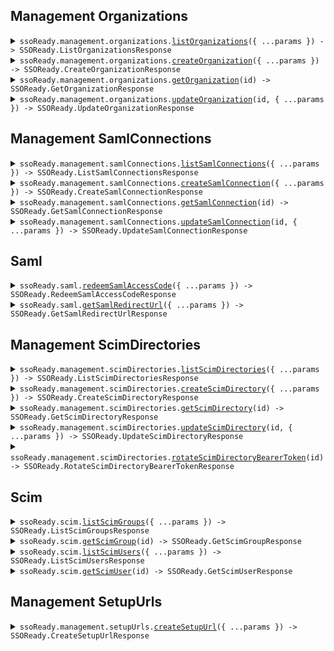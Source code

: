 ## Management Organizations

<details><summary> <code>ssoReady.management.organizations.<a href="./src/api/resources/management/resources/organizations/client/Client.ts">listOrganizations</a>({ ...params }) -> SSOReady.ListOrganizationsResponse</code> </summary>

<dl>

<dd>

#### 🔌 Usage

<dl>

<dd>

<dl>

<dd>

```ts
await ssoReady.management.organizations.listOrganizations();
```

</dd>

</dl>

</dd>

</dl>

#### ⚙️ Parameters

<dl>

<dd>

<dl>

<dd>

**request: `SSOReady.management.OrganizationsListOrganizationsRequest`**

</dd>

</dl>

<dl>

<dd>

**requestOptions: `Organizations.RequestOptions`**

</dd>

</dl>

</dd>

</dl>

</dd>

</dl>
</details>

<details><summary> <code>ssoReady.management.organizations.<a href="./src/api/resources/management/resources/organizations/client/Client.ts">createOrganization</a>({ ...params }) -> SSOReady.CreateOrganizationResponse</code> </summary>

<dl>

<dd>

#### 🔌 Usage

<dl>

<dd>

<dl>

<dd>

```ts
await ssoReady.management.organizations.createOrganization({});
```

</dd>

</dl>

</dd>

</dl>

#### ⚙️ Parameters

<dl>

<dd>

<dl>

<dd>

**request: `SSOReady.Organization`**

</dd>

</dl>

<dl>

<dd>

**requestOptions: `Organizations.RequestOptions`**

</dd>

</dl>

</dd>

</dl>

</dd>

</dl>
</details>

<details><summary> <code>ssoReady.management.organizations.<a href="./src/api/resources/management/resources/organizations/client/Client.ts">getOrganization</a>(id) -> SSOReady.GetOrganizationResponse</code> </summary>

<dl>

<dd>

#### 🔌 Usage

<dl>

<dd>

<dl>

<dd>

```ts
await ssoReady.management.organizations.getOrganization("id");
```

</dd>

</dl>

</dd>

</dl>

#### ⚙️ Parameters

<dl>

<dd>

<dl>

<dd>

**id: `string`**

</dd>

</dl>

<dl>

<dd>

**requestOptions: `Organizations.RequestOptions`**

</dd>

</dl>

</dd>

</dl>

</dd>

</dl>
</details>

<details><summary> <code>ssoReady.management.organizations.<a href="./src/api/resources/management/resources/organizations/client/Client.ts">updateOrganization</a>(id, { ...params }) -> SSOReady.UpdateOrganizationResponse</code> </summary>

<dl>

<dd>

#### 🔌 Usage

<dl>

<dd>

<dl>

<dd>

```ts
await ssoReady.management.organizations.updateOrganization("id", {});
```

</dd>

</dl>

</dd>

</dl>

#### ⚙️ Parameters

<dl>

<dd>

<dl>

<dd>

**id: `string`**

</dd>

</dl>

<dl>

<dd>

**request: `SSOReady.Organization`**

</dd>

</dl>

<dl>

<dd>

**requestOptions: `Organizations.RequestOptions`**

</dd>

</dl>

</dd>

</dl>

</dd>

</dl>
</details>

## Management SamlConnections

<details><summary> <code>ssoReady.management.samlConnections.<a href="./src/api/resources/management/resources/samlConnections/client/Client.ts">listSamlConnections</a>({ ...params }) -> SSOReady.ListSamlConnectionsResponse</code> </summary>

<dl>

<dd>

#### 🔌 Usage

<dl>

<dd>

<dl>

<dd>

```ts
await ssoReady.management.samlConnections.listSamlConnections();
```

</dd>

</dl>

</dd>

</dl>

#### ⚙️ Parameters

<dl>

<dd>

<dl>

<dd>

**request: `SSOReady.management.SamlConnectionsListSamlConnectionsRequest`**

</dd>

</dl>

<dl>

<dd>

**requestOptions: `SamlConnections.RequestOptions`**

</dd>

</dl>

</dd>

</dl>

</dd>

</dl>
</details>

<details><summary> <code>ssoReady.management.samlConnections.<a href="./src/api/resources/management/resources/samlConnections/client/Client.ts">createSamlConnection</a>({ ...params }) -> SSOReady.CreateSamlConnectionResponse</code> </summary>

<dl>

<dd>

#### 🔌 Usage

<dl>

<dd>

<dl>

<dd>

```ts
await ssoReady.management.samlConnections.createSamlConnection({});
```

</dd>

</dl>

</dd>

</dl>

#### ⚙️ Parameters

<dl>

<dd>

<dl>

<dd>

**request: `SSOReady.SamlConnection`**

</dd>

</dl>

<dl>

<dd>

**requestOptions: `SamlConnections.RequestOptions`**

</dd>

</dl>

</dd>

</dl>

</dd>

</dl>
</details>

<details><summary> <code>ssoReady.management.samlConnections.<a href="./src/api/resources/management/resources/samlConnections/client/Client.ts">getSamlConnection</a>(id) -> SSOReady.GetSamlConnectionResponse</code> </summary>

<dl>

<dd>

#### 🔌 Usage

<dl>

<dd>

<dl>

<dd>

```ts
await ssoReady.management.samlConnections.getSamlConnection("id");
```

</dd>

</dl>

</dd>

</dl>

#### ⚙️ Parameters

<dl>

<dd>

<dl>

<dd>

**id: `string`**

</dd>

</dl>

<dl>

<dd>

**requestOptions: `SamlConnections.RequestOptions`**

</dd>

</dl>

</dd>

</dl>

</dd>

</dl>
</details>

<details><summary> <code>ssoReady.management.samlConnections.<a href="./src/api/resources/management/resources/samlConnections/client/Client.ts">updateSamlConnection</a>(id, { ...params }) -> SSOReady.UpdateSamlConnectionResponse</code> </summary>

<dl>

<dd>

#### 🔌 Usage

<dl>

<dd>

<dl>

<dd>

```ts
await ssoReady.management.samlConnections.updateSamlConnection("id", {});
```

</dd>

</dl>

</dd>

</dl>

#### ⚙️ Parameters

<dl>

<dd>

<dl>

<dd>

**id: `string`**

</dd>

</dl>

<dl>

<dd>

**request: `SSOReady.SamlConnection`**

</dd>

</dl>

<dl>

<dd>

**requestOptions: `SamlConnections.RequestOptions`**

</dd>

</dl>

</dd>

</dl>

</dd>

</dl>
</details>

## Saml

<details><summary> <code>ssoReady.saml.<a href="./src/api/resources/saml/client/Client.ts">redeemSamlAccessCode</a>({ ...params }) -> SSOReady.RedeemSamlAccessCodeResponse</code> </summary>

<dl>

<dd>

#### 🔌 Usage

<dl>

<dd>

<dl>

<dd>

```ts
await ssoReady.saml.redeemSamlAccessCode({
    samlAccessCode: "saml_access_code_...",
});
```

</dd>

</dl>

</dd>

</dl>

#### ⚙️ Parameters

<dl>

<dd>

<dl>

<dd>

**request: `SSOReady.RedeemSamlAccessCodeRequest`**

</dd>

</dl>

<dl>

<dd>

**requestOptions: `Saml.RequestOptions`**

</dd>

</dl>

</dd>

</dl>

</dd>

</dl>
</details>

<details><summary> <code>ssoReady.saml.<a href="./src/api/resources/saml/client/Client.ts">getSamlRedirectUrl</a>({ ...params }) -> SSOReady.GetSamlRedirectUrlResponse</code> </summary>

<dl>

<dd>

#### 🔌 Usage

<dl>

<dd>

<dl>

<dd>

```ts
await ssoReady.saml.getSamlRedirectUrl({
    organizationExternalId: "my_custom_external_id",
});
```

</dd>

</dl>

</dd>

</dl>

#### ⚙️ Parameters

<dl>

<dd>

<dl>

<dd>

**request: `SSOReady.GetSamlRedirectUrlRequest`**

</dd>

</dl>

<dl>

<dd>

**requestOptions: `Saml.RequestOptions`**

</dd>

</dl>

</dd>

</dl>

</dd>

</dl>
</details>

## Management ScimDirectories

<details><summary> <code>ssoReady.management.scimDirectories.<a href="./src/api/resources/management/resources/scimDirectories/client/Client.ts">listScimDirectories</a>({ ...params }) -> SSOReady.ListScimDirectoriesResponse</code> </summary>

<dl>

<dd>

#### 🔌 Usage

<dl>

<dd>

<dl>

<dd>

```ts
await ssoReady.management.scimDirectories.listScimDirectories();
```

</dd>

</dl>

</dd>

</dl>

#### ⚙️ Parameters

<dl>

<dd>

<dl>

<dd>

**request: `SSOReady.management.ScimDirectoriesListScimDirectoriesRequest`**

</dd>

</dl>

<dl>

<dd>

**requestOptions: `ScimDirectories.RequestOptions`**

</dd>

</dl>

</dd>

</dl>

</dd>

</dl>
</details>

<details><summary> <code>ssoReady.management.scimDirectories.<a href="./src/api/resources/management/resources/scimDirectories/client/Client.ts">createScimDirectory</a>({ ...params }) -> SSOReady.CreateScimDirectoryResponse</code> </summary>

<dl>

<dd>

#### 🔌 Usage

<dl>

<dd>

<dl>

<dd>

```ts
await ssoReady.management.scimDirectories.createScimDirectory({});
```

</dd>

</dl>

</dd>

</dl>

#### ⚙️ Parameters

<dl>

<dd>

<dl>

<dd>

**request: `SSOReady.ScimDirectory`**

</dd>

</dl>

<dl>

<dd>

**requestOptions: `ScimDirectories.RequestOptions`**

</dd>

</dl>

</dd>

</dl>

</dd>

</dl>
</details>

<details><summary> <code>ssoReady.management.scimDirectories.<a href="./src/api/resources/management/resources/scimDirectories/client/Client.ts">getScimDirectory</a>(id) -> SSOReady.GetScimDirectoryResponse</code> </summary>

<dl>

<dd>

#### 🔌 Usage

<dl>

<dd>

<dl>

<dd>

```ts
await ssoReady.management.scimDirectories.getScimDirectory("id");
```

</dd>

</dl>

</dd>

</dl>

#### ⚙️ Parameters

<dl>

<dd>

<dl>

<dd>

**id: `string`**

</dd>

</dl>

<dl>

<dd>

**requestOptions: `ScimDirectories.RequestOptions`**

</dd>

</dl>

</dd>

</dl>

</dd>

</dl>
</details>

<details><summary> <code>ssoReady.management.scimDirectories.<a href="./src/api/resources/management/resources/scimDirectories/client/Client.ts">updateScimDirectory</a>(id, { ...params }) -> SSOReady.UpdateScimDirectoryResponse</code> </summary>

<dl>

<dd>

#### 🔌 Usage

<dl>

<dd>

<dl>

<dd>

```ts
await ssoReady.management.scimDirectories.updateScimDirectory("id", {});
```

</dd>

</dl>

</dd>

</dl>

#### ⚙️ Parameters

<dl>

<dd>

<dl>

<dd>

**id: `string`**

</dd>

</dl>

<dl>

<dd>

**request: `SSOReady.ScimDirectory`**

</dd>

</dl>

<dl>

<dd>

**requestOptions: `ScimDirectories.RequestOptions`**

</dd>

</dl>

</dd>

</dl>

</dd>

</dl>
</details>

<details><summary> <code>ssoReady.management.scimDirectories.<a href="./src/api/resources/management/resources/scimDirectories/client/Client.ts">rotateScimDirectoryBearerToken</a>(id) -> SSOReady.RotateScimDirectoryBearerTokenResponse</code> </summary>

<dl>

<dd>

#### 🔌 Usage

<dl>

<dd>

<dl>

<dd>

```ts
await ssoReady.management.scimDirectories.rotateScimDirectoryBearerToken("id");
```

</dd>

</dl>

</dd>

</dl>

#### ⚙️ Parameters

<dl>

<dd>

<dl>

<dd>

**id: `string`**

</dd>

</dl>

<dl>

<dd>

**requestOptions: `ScimDirectories.RequestOptions`**

</dd>

</dl>

</dd>

</dl>

</dd>

</dl>
</details>

## Scim

<details><summary> <code>ssoReady.scim.<a href="./src/api/resources/scim/client/Client.ts">listScimGroups</a>({ ...params }) -> SSOReady.ListScimGroupsResponse</code> </summary>

<dl>

<dd>

#### 🔌 Usage

<dl>

<dd>

<dl>

<dd>

```ts
await ssoReady.scim.listScimGroups({
    organizationExternalId: "my_custom_external_id",
});
```

</dd>

</dl>

</dd>

</dl>

#### ⚙️ Parameters

<dl>

<dd>

<dl>

<dd>

**request: `SSOReady.ScimListScimGroupsRequest`**

</dd>

</dl>

<dl>

<dd>

**requestOptions: `Scim.RequestOptions`**

</dd>

</dl>

</dd>

</dl>

</dd>

</dl>
</details>

<details><summary> <code>ssoReady.scim.<a href="./src/api/resources/scim/client/Client.ts">getScimGroup</a>(id) -> SSOReady.GetScimGroupResponse</code> </summary>

<dl>

<dd>

#### 🔌 Usage

<dl>

<dd>

<dl>

<dd>

```ts
await ssoReady.scim.getScimGroup("scim_group_...");
```

</dd>

</dl>

</dd>

</dl>

#### ⚙️ Parameters

<dl>

<dd>

<dl>

<dd>

**id: `string`**

</dd>

</dl>

<dl>

<dd>

**requestOptions: `Scim.RequestOptions`**

</dd>

</dl>

</dd>

</dl>

</dd>

</dl>
</details>

<details><summary> <code>ssoReady.scim.<a href="./src/api/resources/scim/client/Client.ts">listScimUsers</a>({ ...params }) -> SSOReady.ListScimUsersResponse</code> </summary>

<dl>

<dd>

#### 🔌 Usage

<dl>

<dd>

<dl>

<dd>

```ts
await ssoReady.scim.listScimUsers({
    organizationExternalId: "my_custom_external_id",
});
```

</dd>

</dl>

</dd>

</dl>

#### ⚙️ Parameters

<dl>

<dd>

<dl>

<dd>

**request: `SSOReady.ScimListScimUsersRequest`**

</dd>

</dl>

<dl>

<dd>

**requestOptions: `Scim.RequestOptions`**

</dd>

</dl>

</dd>

</dl>

</dd>

</dl>
</details>

<details><summary> <code>ssoReady.scim.<a href="./src/api/resources/scim/client/Client.ts">getScimUser</a>(id) -> SSOReady.GetScimUserResponse</code> </summary>

<dl>

<dd>

#### 🔌 Usage

<dl>

<dd>

<dl>

<dd>

```ts
await ssoReady.scim.getScimUser("scim_user_...");
```

</dd>

</dl>

</dd>

</dl>

#### ⚙️ Parameters

<dl>

<dd>

<dl>

<dd>

**id: `string`**

</dd>

</dl>

<dl>

<dd>

**requestOptions: `Scim.RequestOptions`**

</dd>

</dl>

</dd>

</dl>

</dd>

</dl>
</details>

## Management SetupUrls

<details><summary> <code>ssoReady.management.setupUrls.<a href="./src/api/resources/management/resources/setupUrls/client/Client.ts">createSetupUrl</a>({ ...params }) -> SSOReady.CreateSetupUrlResponse</code> </summary>

<dl>

<dd>

#### 🔌 Usage

<dl>

<dd>

<dl>

<dd>

```ts
await ssoReady.management.setupUrls.createSetupUrl();
```

</dd>

</dl>

</dd>

</dl>

#### ⚙️ Parameters

<dl>

<dd>

<dl>

<dd>

**request: `SSOReady.management.CreateSetupUrlRequest`**

</dd>

</dl>

<dl>

<dd>

**requestOptions: `SetupUrls.RequestOptions`**

</dd>

</dl>

</dd>

</dl>

</dd>

</dl>
</details>
